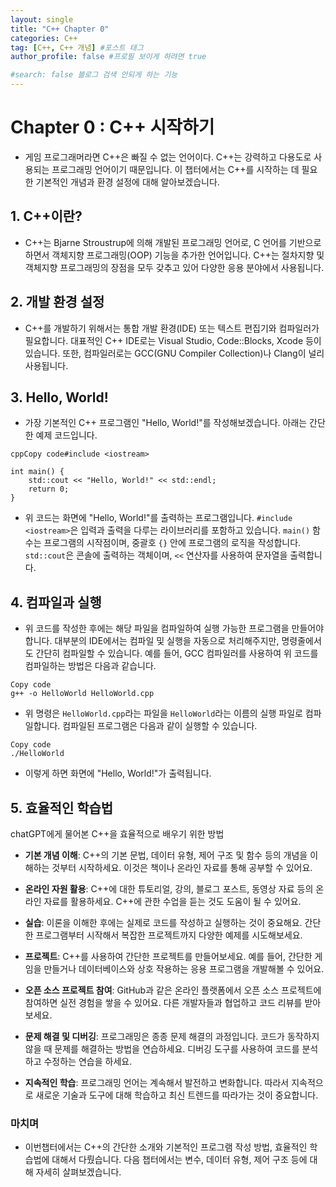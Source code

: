 ```yaml
---
layout: single
title: "C++ Chapter 0"
categories: C++
tag: [C++, C++ 개념] #포스트 태그
author_profile: false #프로필 보이게 하려면 true

#search: false 블로그 검색 안되게 하는 기능
---
```


#  Chapter 0 : C++ 시작하기

- 게임 프로그래머라면 C++은 빠질 수 없는 언어이다. C++는 강력하고 다용도로 사용되는 프로그래밍 언어이기 때문입니다. 이 챕터에서는 C++를 시작하는 데 필요한 기본적인 개념과 환경 설정에 대해 알아보겠습니다.



## **1. C++이란?**

- C++는 Bjarne Stroustrup에 의해 개발된 프로그래밍 언어로, C 언어를 기반으로 하면서 객체지향 프로그래밍(OOP) 기능을 추가한 언어입니다. C++는 절차지향 및 객체지향 프로그래밍의 장점을 모두 갖추고 있어 다양한 응용 분야에서 사용됩니다.



## **2. 개발 환경 설정**

- C++를 개발하기 위해서는 통합 개발 환경(IDE) 또는 텍스트 편집기와 컴파일러가 필요합니다. 대표적인 C++ IDE로는 Visual Studio, Code::Blocks, Xcode 등이 있습니다. 또한, 컴파일러로는 GCC(GNU Compiler Collection)나 Clang이 널리 사용됩니다.



## **3. Hello, World!**

- 가장 기본적인 C++ 프로그램인 "Hello, World!"를 작성해보겠습니다. 아래는 간단한 예제 코드입니다.

```
cppCopy code#include <iostream>

int main() {
    std::cout << "Hello, World!" << std::endl;
    return 0;
}
```

- 위 코드는 화면에 "Hello, World!"를 출력하는 프로그램입니다. `#include <iostream>`은 입력과 출력을 다루는 라이브러리를 포함하고 있습니다. `main()` 함수는 프로그램의 시작점이며, 중괄호 `{}` 안에 프로그램의 로직을 작성합니다. `std::cout`은 콘솔에 출력하는 객체이며, `<<` 연산자를 사용하여 문자열을 출력합니다.



## **4. 컴파일과 실행**

- 위 코드를 작성한 후에는 해당 파일을 컴파일하여 실행 가능한 프로그램을 만들어야 합니다. 대부분의 IDE에서는 컴파일 및 실행을 자동으로 처리해주지만, 명령줄에서도 간단히 컴파일할 수 있습니다. 예를 들어, GCC 컴파일러를 사용하여 위 코드를 컴파일하는 방법은 다음과 같습니다.

```
Copy code
g++ -o HelloWorld HelloWorld.cpp
```

- 위 명령은 `HelloWorld.cpp`라는 파일을 `HelloWorld`라는 이름의 실행 파일로 컴파일합니다. 컴파일된 프로그램은 다음과 같이 실행할 수 있습니다.

```
Copy code
./HelloWorld
```

- 이렇게 하면 화면에 "Hello, World!"가 출력됩니다.



## **5. 효율적인 학습법**
chatGPT에게 물어본 C++을 효율적으로 배우기 위한 방법
- **기본 개념 이해**: C++의 기본 문법, 데이터 유형, 제어 구조 및 함수 등의 개념을 이해하는 것부터 시작하세요. 이것은 책이나 온라인 자료를 통해 공부할 수 있어요.

- **온라인 자원 활용**: C++에 대한 튜토리얼, 강의, 블로그 포스트, 동영상 자료 등의 온라인 자료를 활용하세요. C++에 관한 수업을 듣는 것도 도움이 될 수 있어요.

- **실습**: 이론을 이해한 후에는 실제로 코드를 작성하고 실행하는 것이 중요해요. 간단한 프로그램부터 시작해서 복잡한 프로젝트까지 다양한 예제를 시도해보세요.

- **프로젝트**: C++를 사용하여 간단한 프로젝트를 만들어보세요. 예를 들어, 간단한 게임을 만들거나 데이터베이스와 상호 작용하는 응용 프로그램을 개발해볼 수 있어요.

- **오픈 소스 프로젝트 참여**: GitHub과 같은 온라인 플랫폼에서 오픈 소스 프로젝트에 참여하면 실전 경험을 쌓을 수 있어요. 다른 개발자들과 협업하고 코드 리뷰를 받아보세요.

- **문제 해결 및 디버깅**: 프로그래밍은 종종 문제 해결의 과정입니다. 코드가 동작하지 않을 때 문제를 해결하는 방법을 연습하세요. 디버깅 도구를 사용하여 코드를 분석하고 수정하는 연습을 하세요.

- **지속적인 학습**: 프로그래밍 언어는 계속해서 발전하고 변화합니다. 따라서 지속적으로 새로운 기술과 도구에 대해 학습하고 최신 트렌드를 따라가는 것이 중요합니다.


### 마치며 

- 이번챕터에서는 C++의 간단한 소개와 기본적인 프로그램 작성 방법, 효율적인 학습법에 대해서 다뤘습니다. 다음 챕터에서는 변수, 데이터 유형, 제어 구조 등에 대해 자세히 살펴보겠습니다.